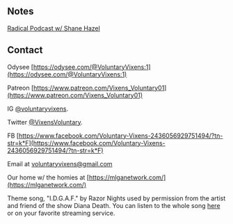 ## Notes

[Radical Podcast w/ Shane Hazel](https://www.radicalpod.com/)

## Contact

Odysee [https://odysee.com/@VoluntaryVixens:1](https://odysee.com/@VoluntaryVixens:1)

Patreon [https://www.patreon.com/Vixens_Voluntary01](https://www.patreon.com/Vixens_Voluntary01)

IG [@voluntaryvixens](https://www.instagram.com/voluntaryvixens/).

Twitter [@VixensVoluntary](https://twitter.com/VixensVoluntary).

FB [https://www.facebook.com/Voluntary-Vixens-2436056929751494/?tn-str=k*F](https://www.facebook.com/Voluntary-Vixens-2436056929751494/?tn-str=k*F)

Email at [voluntaryvixens@gmail.com](mailto:voluntaryvixens@gmail.com)

Our home w/ the homies at [https://mlganetwork.com/](https://mlganetwork.com/)

Theme song, "I.D.G.A.F." by Razor Nights used by permission from the artist and friend of the show Diana Death. You can listen to the whole song [here](https://youtu.be/SNR9QbNKa7A) or on your favorite streaming service.
